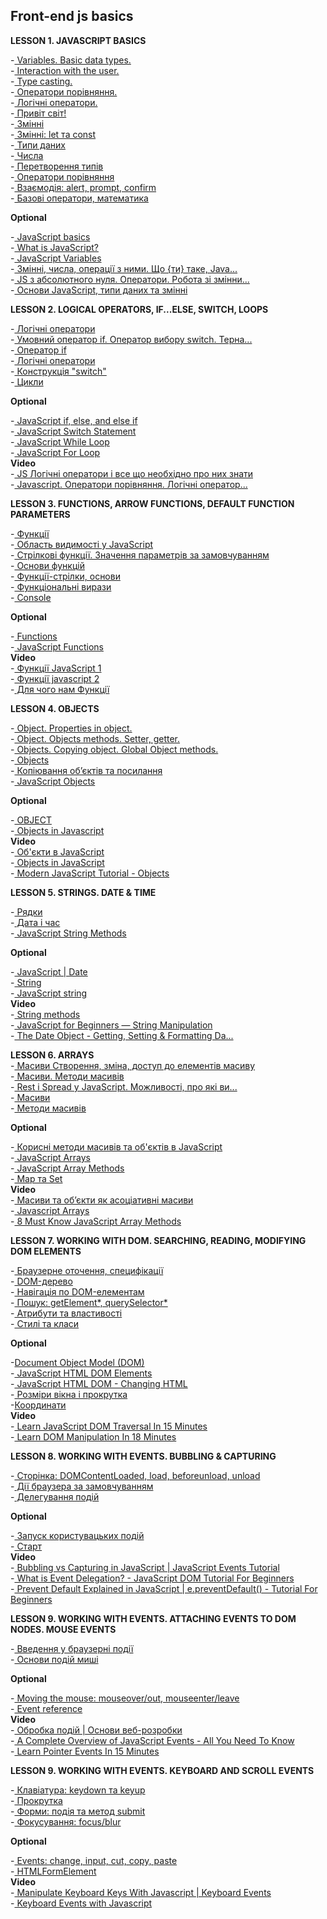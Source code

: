 ## Front-end js basics

**LESSON 1. JAVASCRIPT BASICS**  

-[ Variables. Basic data types.](https://www.youtube.com/watch?v=qp7s_V4V5XM&t=0s&ab_channel=DANclasses)  
-[ Interaction with the user.](https://www.youtube.com/watch?v=v_lQgiYB42s&t=0s&ab_channel=DANclasses)  
-[ Type casting.](https://www.youtube.com/watch?v=Sp3kYGImSTo&t=0s&ab_channel=DANclasses)  
-[ Оператори порівняння.](https://www.youtube.com/watch?v=r_yoMjg9xLs&t=0s&ab_channel=DANclasses)  
-[ Логічні оператори.](https://www.youtube.com/watch?v=83-_KO7DFYY&t=0s&ab_channel=DANclasses)  
-[ Привіт світ!](https://learn.javascript.ru/hello-world)  
-[ Змінні](https://learn.javascript.ru/variables)  
-[ Змінні: let та const](https://learn.javascript.ru/let-const)  
-[ Типи даних](https://learn.javascript.ru/types)  
-[ Числа](https://learn.javascript.ru/number)  
-[ Перетворення типів](https://learn.javascript.ru/type-conversions)  
-[ Оператори порівняння](https://learn.javascript.ru/comparison)  
-[ Взаємодія: alert, prompt, confirm](https://learn.javascript.ru/alert-prompt-confirm)  
-[ Базові оператори, математика](https://learn.javascript.ru/operators)  

**Optional**

-[ JavaScript basics](https://developer.mozilla.org/en-US/docs/Learn/Getting_started_with_the_web/JavaScript_basics)  
-[ What is JavaScript?](https://developer.mozilla.org/en-US/docs/Learn/JavaScript/First_steps/What_is_JavaScript)  
-[ JavaScript Variables](https://www.w3schools.com/js/js_variables.asp)  
-[ Змінні, числа, операції з ними. Що {ти} таке, Java...](https://www.youtube.com/watch?v=hJy0Ki8j7G0&ab_channel=%D0%9D%D0%B0%D0%B2%D1%87%D0%B0%D1%94%D0%BC%D0%BE%D1%81%D1%8F%D0%A0%D0%B0%D0%B7%D0%BE%D0%BC)  
-[ JS з абсолютного нуля. Оператори. Робота зі змінни...](https://www.youtube.com/watch?v=v1EFtU8WUr0&ab_channel=%D0%9F%D1%80%D0%BE%D0%B3%D1%80%D0%B0%D0%BC%D1%83%D0%B2%D0%B0%D0%BD%D0%BD%D1%8F%D0%A3%D0%BA%D1%80%D0%B0%D1%97%D0%BD%D1%81%D1%8C%D0%BA%D0%BE%D1%8E)  
-[ Основи JavaScript, типи даних та змінні](https://www.youtube.com/watch?v=pgirSlwRnHU&ab_channel=LogosITAcademyUA)  

**LESSON 2. LOGICAL OPERATORS, IF...ELSE, SWITCH, LOOPS**  

-[ Логічні оператори](https://www.youtube.com/watch?v=83-_KO7DFYY&t=0s&ab_channel=DANclasses)  
-[ Умовний оператор if. Оператор вибору switch. Терна...](https://www.youtube.com/watch?v=oTggTDXUEoc&t=0s&ab_channel=DANclasses)  
-[ Оператор if](https://learn.javascript.ru/ifelse)  
-[ Логічні оператори](https://learn.javascript.ru/logical-operators)  
-[ Конструкція "switch"](https://learn.javascript.ru/switch)  
-[ Цикли](https://learn.javascript.ru/while-for)  

**Optional**

-[ JavaScript if, else, and else if](https://www.w3schools.com/js/js_if_else.asp)  
-[ JavaScript Switch Statement](https://www.w3schools.com/js/js_switch.asp)  
-[ JavaScript While Loop](https://www.w3schools.com/js/js_loop_while.asp)  
-[ JavaScript For Loop](https://www.w3schools.com/js/js_loop_for.asp)  
**Video**  
-[ JS Логічні оператори і все що необхідно про них знати](https://www.youtube.com/watch?v=Nn79iOFiBuY&ab_channel=Front-end%D0%B7%D0%BD%D1%83%D0%BB%D1%8F)  
-[ Javascript. Оператори порівняння. Логічні оператор...](https://www.youtube.com/watch?v=_dh-fq93NVU&ab_channel=HelloWorld)  

**LESSON 3. FUNCTIONS, ARROW FUNCTIONS, DEFAULT FUNCTION PARAMETERS**  

-[ Функції](https://www.youtube.com/watch?v=GVGrHndsQSM&t=0s&ab_channel=DANclasses)  
-[ Область видимості у JavaScript](https://www.youtube.com/watch?v=INYocwkhvgw&t=0s&ab_channel=DANclasses)  
-[ Стрілкові функції. Значення параметрів за замовчуванням](https://www.youtube.com/watch?v=5ogy7BtVQCg&t=0s&ab_channel=DANclasses)  
-[ Основи функцій](https://learn.javascript.ru/function-basics)  
-[ Функції-стрілки, основи](https://learn.javascript.ru/arrow-functions-basics)  
-[ Функціональні вирази](https://uk.javascript.info/function-expressions)  
-[ Console](https://developer.mozilla.org/en-US/docs/Web/API/Console)  

**Optional**  

-[ Functions](https://developer.mozilla.org/en-US/docs/Web/JavaScript/Guide/Functions)  
-[ JavaScript Functions](https://www.w3schools.com/js/js_functions.asp)  
**Video**  
-[ Функції JavaScript 1](https://www.youtube.com/watch?v=5Rf3B5Fo4VQ&ab_channel=EdEra)  
-[ Функції javascript 2](https://www.youtube.com/watch?v=eWXSNQJrInc&ab_channel=%D0%92%D1%87%D0%B8%D0%BC%D0%BEjavascriptUA)  
-[ Для чого нам Функції](https://www.youtube.com/watch?v=F41Wo_-29Zo&ab_channel=%D0%A2%D0%B2%D1%96%D0%B9%D0%9C%D0%B5%D0%BD%D1%82%D0%BE%D1%80)  

**LESSON 4. OBJECTS**  

-[ Object. Properties in object.](https://www.youtube.com/watch?v=xaRwJFlVUfg&t=0s&ab_channel=DANclasses)  
-[ Object. Objects methods. Setter, getter.](https://www.youtube.com/watch?v=kgQzr81PLs0&t=0s&ab_channel=DANclasses)  
-[ Objects. Copying object. Global Object methods.](https://www.youtube.com/watch?v=8HLv5M2AwII&t=0s&ab_channel=DANclasses)  
-[ Objects](https://learn.javascript.ru/object)  
-[ Копіювання об’єктів та посилання](https://learn.javascript.ru/object-copy)  
-[ JavaScript Objects](https://www.w3schools.com/js/js_objects.asp)  

**Optional**  

-[ OBJECT](https://developer.mozilla.org/en-US/docs/Web/JavaScript/Reference/Global_Objects/Object?retiredLocale=uk)  
-[ Objects in Javascript](https://www.geeksforgeeks.org/objects-in-javascript/)  
**Video**  
-[ Об'єкти в JavaScript](https://www.youtube.com/watch?v=qpOhC3ZkTZw&ab_channel=EdEra)  
-[ Objects in JavaScript](https://www.youtube.com/watch?v=S1dWe3f2zm0&ab_channel=Telusko)  
-[ Modern JavaScript Tutorial - Objects](https://www.youtube.com/watch?v=X0ipw1k7ygU&ab_channel=TheNetNinja)  

**LESSON 5. STRINGS. DATE & TIME**  

-[ Рядки](https://learn.javascript.ru/string)  
-[ Дата і час](https://learn.javascript.ru/date)  
-[ JavaScript String Methods](https://www.w3schools.com/js/js_string_methods.asp)  

**Optional**  

-[ JavaScript | Date](https://www.geeksforgeeks.org/javascript-date/?ref=lbp)  
-[ String](https://developer.mozilla.org/ru/docs/Web/JavaScript/Reference/Global_Objects/String)  
-[ JavaScript string](https://www.javascripttutorial.net/javascript-string/)  
**Video**  
-[ String methods](https://www.youtube.com/watch?v=uKKEdtNU5II&ab_channel=DevDreamer)  
-[ JavaScript for Beginners — String Manipulation](https://www.youtube.com/watch?v=nEEp30hWR-o&ab_channel=CodingForEverybody)  
-[ The Date Object - Getting, Setting & Formatting Da...](https://www.youtube.com/watch?v=-eRsWqwcPuk&ab_channel=dcode)  

**LESSON 6. ARRAYS**  
-[ Масиви Створення, зміна, доступ до елементів масиву](https://www.youtube.com/watch?v=-0Nmt7I1bOw&t=0s&ab_channel=DANclasses)  
-[ Масиви. Методи масивів](https://www.youtube.com/watch?v=ZaNybx7GHjU&t=0s&ab_channel=DANclasses)  
-[ Rest і Spread у JavaScript. Можливості, про які ви...](https://medium.com/nuances-of-programming/rest-%D0%B8-spread-%D0%B2-javascript-%D0%B2%D0%BE%D0%B7%D0%BC%D0%BE%D0%B6%D0%BD%D0%BE%D1%81%D1%82%D0%B8-%D0%BE-%D0%BA%D0%BE%D1%82%D0%BE%D1%80%D1%8B%D1%85-%D0%B2%D1%8B-%D0%BD%D0%B5-%D0%B7%D0%BD%D0%B0%D0%BB%D0%B8-3371dc86b788)  
-[ Масиви](https://uk.javascript.info/array)  
-[ Методи масивів](https://uk.javascript.info/array-methods)  

**Optional**  

-[ Корисні методи масивів та об'єктів в JavaScript](https://codeguida.com/post/1405)  
-[ JavaScript Arrays](https://www.w3schools.com/js/js_arrays.asp)  
-[ JavaScript Array Methods](https://www.w3schools.com/js/js_array_methods.asp)  
-[ Map та Set](https://uk.javascript.info/map-set)  
**Video**  
-[ Масиви та об’єкти як асоціативні масиви](https://www.youtube.com/watch?v=BEJchnL52Nc&ab_channel=EdEra)  
-[ Javascript Arrays](https://www.youtube.com/watch?v=8FmBEN0XZyI&ab_channel=developedbyed)  
-[ 8 Must Know JavaScript Array Methods](https://www.youtube.com/watch?v=R8rmfD9Y5-c&ab_channel=WebDevSimplified)  

**LESSON 7. WORKING WITH DOM. SEARCHING, READING, MODIFYING DOM ELEMENTS**  

-[ Браузерне оточення, специфікації](https://learn.javascript.ru/browser-environment)  
-[ DOM-дерево](https://learn.javascript.ru/dom-nodes)  
-[ Навігація по DOM-елементам](https://learn.javascript.ru/dom-navigation)  
-[ Пошук: getElement*, querySelector*](https://learn.javascript.ru/searching-elements-dom)  
-[ Атрибути та властивості](https://learn.javascript.ru/dom-attributes-and-properties)  
-[ Стилі та класи](https://learn.javascript.ru/styles-and-classes)  


**Optional**

-[Document Object Model (DOM)](https://developer.mozilla.org/en-US/docs/Web/API/Document_Object_Model)  
-[ JavaScript HTML DOM Elements](https://www.w3schools.com/js/js_htmldom_elements.asp)  
-[ JavaScript HTML DOM - Changing HTML](https://www.w3schools.com/js/js_htmldom_html.asp)  
-[ Розміри вікна і прокрутка](https://uk.javascript.info/size-and-scroll-window)  
-[Координати](https://uk.javascript.info/coordinates)  
**Video**  
-[ Learn JavaScript DOM Traversal In 15 Minutes](https://www.youtube.com/watch?v=v7rSSy8CaYE&ab_channel=WebDevSimplified)  
-[ Learn DOM Manipulation In 18 Minutes](https://www.youtube.com/watch?v=y17RuWkWdn8&ab_channel=WebDevSimplified)  

**LESSON 8. WORKING WITH EVENTS. BUBBLING & CAPTURING**  

-[ Сторінка: DOMContentLoaded, load, beforeunload, unload](https://learn.javascript.ru/onload-ondomcontentloaded)  
-[ Дії браузера за замовчуванням](https://learn.javascript.ru/default-browser-action)  
-[ Делегування подій](https://learn.javascript.ru/event-delegation)  


**Optional**

-[ Запуск користувацьких подій](https://uk.javascript.info/dispatch-events)  
-[ Старт](https://www.geeksforgeeks.org/event-delegation-in-javascript/)  
**Video**  
-[ Bubbling vs Capturing in JavaScript | JavaScript Events Tutorial](https://www.youtube.com/watch?v=Q6HAJ6bz7bY&ab_channel=dcode)  
-[ What is Event Delegation? - JavaScript DOM Tutorial For Beginners](https://www.youtube.com/watch?v=pKzf80F3O0U&ab_channel=dcode)  
-[ Prevent Default Explained in JavaScript | e.preventDefault() - Tutorial For Beginners](https://www.youtube.com/watch?v=3SNyh57XSIA&ab_channel=dcode)  

**LESSON 9. WORKING WITH EVENTS. ATTACHING EVENTS TO DOM NODES. MOUSE EVENTS**  

-[ Введення у браузерні події](https://learn.javascript.ru/introduction-browser-events)   
-[ Основи подій миші](https://learn.javascript.ru/mouse-events-basics)  


**Optional**

-[ Moving the mouse: mouseover/out, mouseenter/leave](https://javascript.info/mousemove-mouseover-mouseout-mouseenter-mouseleave)  
-[ Event reference](https://developer.mozilla.org/ru/docs/Web/Events)  
**Video**  
-[ Обробка подій | Основи веб-розробки](https://www.youtube.com/watch?v=DEiL84dWkUc&ab_channel=EdEra)  
-[ A Complete Overview of JavaScript Events - All You Need To Know](https://www.youtube.com/watch?v=YiOlaiscqDY&ab_channel=dcode)  
-[ Learn Pointer Events In 15 Minutes](https://www.youtube.com/watch?v=MhUCYR9Tb9c&ab_channel=WebDevSimplified)  

**LESSON 9. WORKING WITH EVENTS. KEYBOARD AND SCROLL EVENTS**  

-[ Клавіатура: keydown та keyup](https://learn.javascript.ru/keyboard-events)  
-[ Прокрутка](https://learn.javascript.ru/onscroll)  
-[ Форми: подія та метод submit](https://uk.javascript.info/forms-submit)  
-[ Фокусування: focus/blur](https://uk.javascript.info/focus-blur)  


**Optional**

-[ Events: change, input, cut, copy, paste](https://javascript.info/events-change-input)  
-[ HTMLFormElement](https://developer.mozilla.org/en-US/docs/Web/API/HTMLFormElement)  
**Video**  
-[ Manipulate Keyboard Keys With Javascript | Keyboard Events](https://www.youtube.com/watch?v=XJohoWGOv0k&ab_channel=ProMakerDev)  
-[ Keyboard Events with Javascript](https://www.youtube.com/watch?v=YUdc2szWz8Q&ab_channel=iEatWebsites)  



